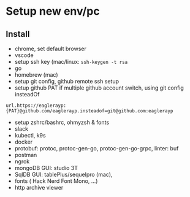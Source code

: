 # Setup new env/pc

## Install

* chrome, set default browser
* vscode
* setup ssh key (mac/linux: `ssh-keygen -t rsa`
* go
* homebrew (mac)
* setup git config, github remote ssh setup
* setup github PAT if multiple github account switch, using git config insteadOf

```
url.https://eaglerayp:{PAT}@github.com/eaglerayp.insteadof=git@github.com:eaglerayp
```

* setup zshrc/bashrc, ohmyzsh & fonts
* slack
* kubectl, k9s
* docker
* protobuf: protoc, protoc-gen-go, protoc-gen-go-grpc, linter: buf
* postman
* ngrok
* mongoDB GUI: studio 3T
* SqlDB GUI: tablePlus/sequelpro (mac), 
* fonts ( Hack Nerd Font Mono, ...)
* http archive viewer